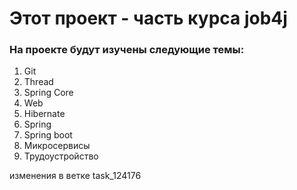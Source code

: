 # Этот проект - часть курса job4j

### На проекте будут изучены следующие темы:
1. Git
2. Thread
3. Spring Core
4. Web
5. Hibernate
6. Spring
7. Spring boot
8. Микросервисы
9. Трудоустройство

изменения в ветке task_124176